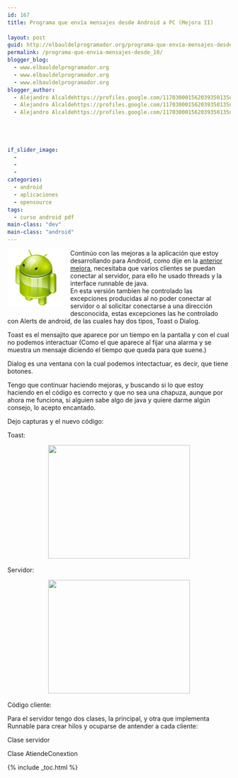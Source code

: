 ```yaml
---
id: 167
title: Programa que envía mensajes desde Android a PC (Mejora II)

layout: post
guid: http://elbauldelprogramador.org/programa-que-envia-mensajes-desde-android-a-pc-mejora-ii/
permalink: /programa-que-envia-mensajes-desde_10/
blogger_blog:
  - www.elbauldelprogramador.org
  - www.elbauldelprogramador.org
  - www.elbauldelprogramador.org
blogger_author:
  - Alejandro Alcaldehttps://profiles.google.com/117030001562039350135noreply@blogger.com
  - Alejandro Alcaldehttps://profiles.google.com/117030001562039350135noreply@blogger.com
  - Alejandro Alcaldehttps://profiles.google.com/117030001562039350135noreply@blogger.com

  
  
  
if_slider_image:
  - 
  - 
  - 
categories:
  - android
  - aplicaciones
  - opensource
tags:
  - curso android pdf
main-class: "dev"
main-class: "android"
---
```

<img border="0" src="/assets/img/2013/07/iconoAndroid.png" style="clear:left; float:left;margin-right:1em; margin-bottom:1em" />

Continúo con las mejoras a la aplicación que estoy desarrollando para Android, como dije en la [anterior mejora][1], necesitaba que varios clientes se puedan conectar al servidor, para ello he usado threads y la interface runnable de java.  
En esta versión tambien he controlado las excepciones producidas al no poder conectar al servidor o al solicitar conectarse a una dirección desconocida, estas excepciones las he controlado con Alerts de android, de las cuales hay dos tipos, Toast o Dialog.  
  
<!--ad-->

Toast es el mensajito que aparece por un tiempo en la pantalla y con el cual no podemos interactuar (Como el que aparece al fijar una alarma y se muestra un mensaje diciendo el tiempo que queda para que suene.)  
  
Dialog es una ventana con la cual podemos intectactuar, es decir, que tiene botones.

Tengo que continuar haciendo mejoras, y buscando si lo que estoy haciendo en el código es correcto y que no sea una chapuza, aunque por ahora me funciona, si alguien sabe algo de java y quiere darme algún consejo, lo acepto encantado.

Dejo capturas y el nuevo código:

Toast:

<div class="separator" style="clear: both; text-align: center;">
  <a href="https://1.bp.blogspot.com/-bXEZr0Mqmbg/TaH0MF2N2CI/AAAAAAAAAZ4/-Pjv7xv7RMQ/s1600/Screenshot-1.png" imageanchor="1" style="margin-left:1em; margin-right:1em"><img border="0" height="256" width="320" src="https://1.bp.blogspot.com/-bXEZr0Mqmbg/TaH0MF2N2CI/AAAAAAAAAZ4/-Pjv7xv7RMQ/s320/Screenshot-1.png" /></a>
</div>

Servidor:

<div class="separator" style="clear: both; text-align: center;">
  <a href="https://3.bp.blogspot.com/-WvINTsXHJ7Y/TaH0MWvyqVI/AAAAAAAAAaA/QZVNJGX9qaw/s1600/Screenshot.png" imageanchor="1" style="margin-left:1em; margin-right:1em"><img border="0" height="256" width="320" src="https://3.bp.blogspot.com/-WvINTsXHJ7Y/TaH0MWvyqVI/AAAAAAAAAaA/QZVNJGX9qaw/s320/Screenshot.png" /></a>
</div>

Código cliente:



Para el servidor tengo dos clases, la principal, y otra que implementa Runnable para crear hilos y ocuparse de antender a cada cliente:

Clase servidor



Clase AtiendeConextion





 [1]: https://elbauldelprogramador.com/programa-que-envia-mensajes-desde/

{% include _toc.html %}
